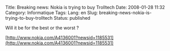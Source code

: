 Title: Breaking news: Nokia is trying to buy Trolltech
Date: 2008-01-28 11:32
Category: Informatique
Tags:
Lang: en
Slug: breaking-news-nokia-is-trying-to-buy-trolltech
Status: published

Will it be for the best or the worst ?

[http://www.nokia.com/A4136001?newsid=1185531](http://www.nokia.com/A4136001?newsid=1185531)
